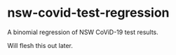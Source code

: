 # nsw-covid-test-regression
A binomial regression of NSW CoViD-19 test results.

Will flesh this out later.
